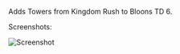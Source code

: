 Adds Towers from Kingdom Rush to Bloons TD 6.

Screenshots:

<img alt="Screenshot" src="https://github.com/Greenphx9/BTD6Mods/blob/main/KingdomRushTowers/ss.png?raw=true">